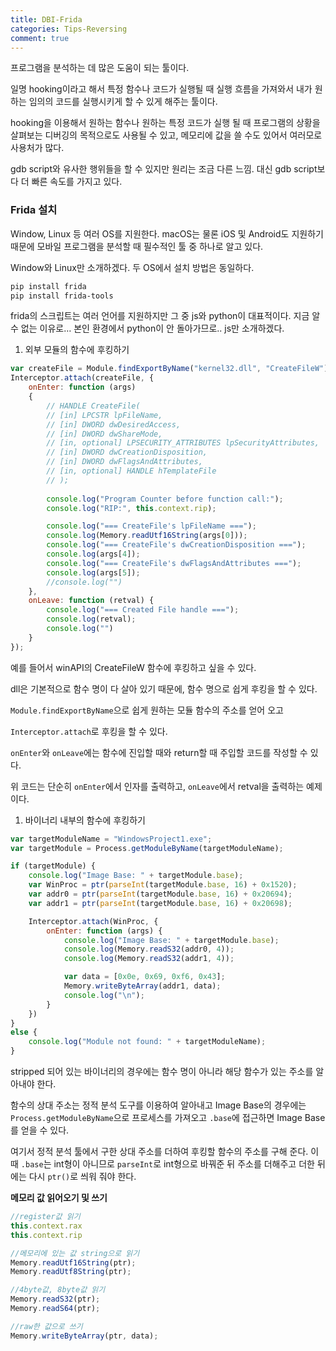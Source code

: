 ```yaml
---
title: DBI-Frida
categories: Tips-Reversing
comment: true
---
```


프로그램을 분석하는 데 많은 도움이 되는 툴이다.

일명 hooking이라고 해서 특정 함수나 코드가 실행될 때 실행 흐름을 가져와서 내가 원하는 임의의 코드를 실행시키게 할 수 있게 해주는 툴이다.

hooking을 이용해서 원하는 함수나 원하는 특정 코드가 실행 될 때 프로그램의 상황을 살펴보는 디버깅의 목적으로도 사용될 수 있고, 메모리에 값을 쓸 수도 있어서 여러모로 사용처가 많다.

gdb script와 유사한 행위들을 할 수 있지만 원리는 조금 다른 느낌. 대신 gdb script보다 더 빠른 속도를 가지고 있다.

### Frida 설치

Window, Linux 등 여러 OS를 지원한다. macOS는 물론 iOS 및 Android도 지원하기 때문에 모바일 프로그램을 분석할 때 필수적인 툴 중 하나로 알고 있다.

Window와 Linux만 소개하겠다. 두 OS에서 설치 방법은 동일하다.

```bash
pip install frida
pip install frida-tools
```

frida의 스크립트는 여러 언어를 지원하지만 그 중 js와 python이 대표적이다. 지금 알 수 없는 이유로… 본인 환경에서 python이 안 돌아가므로.. js만 소개하겠다.

1. 외부 모듈의 함수에 후킹하기

```jsx
var createFile = Module.findExportByName("kernel32.dll", "CreateFileW");
Interceptor.attach(createFile, {
    onEnter: function (args)
    {
        // HANDLE CreateFile(
        // [in] LPCSTR lpFileName,
        // [in] DWORD dwDesiredAccess,
        // [in] DWORD dwShareMode,
        // [in, optional] LPSECURITY_ATTRIBUTES lpSecurityAttributes,
        // [in] DWORD dwCreationDisposition,
        // [in] DWORD dwFlagsAndAttributes,
        // [in, optional] HANDLE hTemplateFile
        // );
 
        console.log("Program Counter before function call:");
        console.log("RIP:", this.context.rip);

        console.log("=== CreateFile's lpFileName ===");
        console.log(Memory.readUtf16String(args[0]));
        console.log("=== CreateFile's dwCreationDisposition ===");
        console.log(args[4]);
        console.log("=== CreateFile's dwFlagsAndAttributes ===");
        console.log(args[5]);
        //console.log("")
    },
    onLeave: function (retval) {
        console.log("=== Created File handle ===");
        console.log(retval);
        console.log("")
    }
});
```

예를 들어서 winAPI의 CreateFileW 함수에 후킹하고 싶을 수 있다.

dll은 기본적으로 함수 명이 다 살아 있기 때문에, 함수 명으로 쉽게 후킹을 할 수 있다.

`Module.findExportByName`으로 쉽게 원하는 모듈 함수의 주소를 얻어 오고

`Interceptor.attach`로 후킹을 할 수 있다.

`onEnter`와 `onLeave`에는 함수에 진입할 때와 return할 때 주입할 코드를 작성할 수 있다.

위 코드는 단순히 `onEnter`에서 인자를 출력하고, `onLeave`에서 retval을 출력하는 예제이다.

1. 바이너리 내부의 함수에 후킹하기

```jsx
var targetModuleName = "WindowsProject1.exe";
var targetModule = Process.getModuleByName(targetModuleName);

if (targetModule) {
    console.log("Image Base: " + targetModule.base);
    var WinProc = ptr(parseInt(targetModule.base, 16) + 0x1520);
    var addr0 = ptr(parseInt(targetModule.base, 16) + 0x20694);
    var addr1 = ptr(parseInt(targetModule.base, 16) + 0x20698);

    Interceptor.attach(WinProc, {
        onEnter: function (args) {
            console.log("Image Base: " + targetModule.base);
            console.log(Memory.readS32(addr0, 4));
            console.log(Memory.readS32(addr1, 4));

            var data = [0x0e, 0x69, 0xf6, 0x43];
            Memory.writeByteArray(addr1, data);
            console.log("\n");
        }
    })
}
else {
    console.log("Module not found: " + targetModuleName);
}
```

stripped 되어 있는 바이너리의 경우에는 함수 명이 아니라 해당 함수가 있는 주소를 알아내야 한다.

함수의 상대 주소는 정적 분석 도구를 이용하여 알아내고 Image Base의 경우에는 `Process.getModuleByName`으로 프로세스를 가져오고 `.base`에 접근하면 Image Base를 얻을 수 있다.

여기서 정적 분석 툴에서 구한 상대 주소를 더하여 후킹할 함수의 주소를 구해 준다. 이 때 `.base`는 int형이 아니므로 `parseInt`로 int형으로 바꿔준 뒤 주소를 더해주고 더한 뒤에는 다시 `ptr()`로 씌워 줘야 한다.

**메모리 값 읽어오기 및 쓰기**

```jsx
//register값 읽기
this.context.rax
this.context.rip

//메모리에 있는 값 string으로 읽기
Memory.readUtf16String(ptr);
Memory.readUtf8String(ptr);

//4byte값, 8byte값 읽기
Memory.readS32(ptr);
Memory.readS64(ptr);

//raw한 값으로 쓰기
Memory.writeByteArray(ptr, data);
```